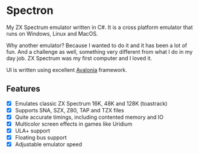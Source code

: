 # Spectron
My ZX Spectrum emulator written in C#. It is a cross platform emulator that runs on Windows, Linux and MacOS.

Why another emulator? Because I wanted to do it and it has been a lot of fun. And a challenge as well, something
very different from what I do in my day job. ZX Spectrum was my first computer and I loved it.

UI is written using excellent [Avalonia](https://avaloniaui.net) framework.

## Features
- [x] Emulates classic ZX Spectrum 16K, 48K and 128K (toastrack)
- [x] Supports SNA, SZX, Z80, TAP and TZX files
- [x] Quite accurate timings, including contented memory and IO
- [x] Multicolor screen effects in games like Uridium
- [x] ULA+ support
- [x] Floating bus support
- [x] Adjustable emulator speed
